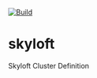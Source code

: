 [![Build](https://github.com/dmahmalat/skyloft/actions/workflows/publish.yml/badge.svg)](https://github.com/dmahmalat/skyloft/actions/workflows/publish.yml)

# skyloft
Skyloft Cluster Definition